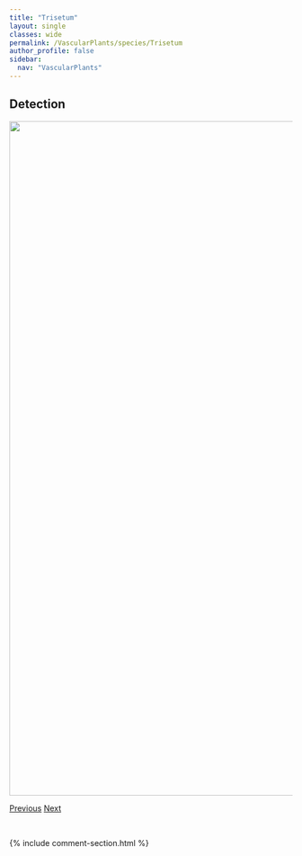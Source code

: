 ```yaml
---
title: "Trisetum"
layout: single
classes: wide
permalink: /VascularPlants/species/Trisetum
author_profile: false
sidebar:
  nav: "VascularPlants"
---
```


<h2>Detection</h2>

<a href="https://drive.google.com/uc?export=view&id=1MSUUiavJw2Zdc8V5QdaVCfAkuB1NjdmO">
<img src="https://drive.google.com/uc?export=view&id=1MSUUiavJw2Zdc8V5QdaVCfAkuB1NjdmO" height = "1200" width = "800">
</a>


<a href="/DevelopmentWebsite/VascularPlants/species/TripleurospermumInodorum" class="pagination--pager" title="Scentless Chamomile">Previous</a> <a href="/DevelopmentWebsite/VascularPlants/species/TrisetumSpicatum" class="pagination--pager" title="Spike Trisetum">Next</a>

<p>&nbsp;</p>

{% include comment-section.html %}
